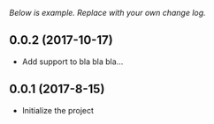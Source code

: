_Below is example. Replace with your own change log._

## 0.0.2 (2017-10-17)

* Add support to bla bla bla...

## 0.0.1 (2017-8-15)

* Initialize the project
